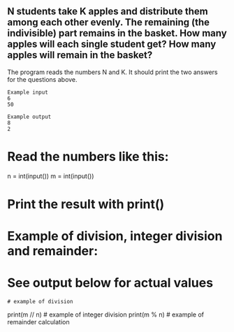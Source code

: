 ## N students take K apples and distribute them among each other evenly. The remaining (the indivisible) part remains in the basket. How many apples will each single student get? How many apples will remain in the basket?

The program reads the numbers N and K. It should print the two answers for the questions above.
```
Example input
6
50

Example output
8
2
```
# Read the numbers like this:
n = int(input())
m = int(input())

# Print the result with print()

# Example of division, integer division and remainder:
# See output below for actual values 

    # example of division 
print(m // n)   # example of integer division
print(m % n)    # example of remainder calculation 
